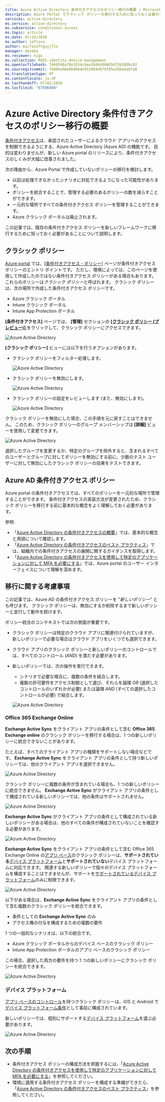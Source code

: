 ```yaml
---
title: Azure Active Directory 条件付きアクセスのポリシー移行の概要 | Microsoft Docs
description: Azure Portal でクラシック ポリシーを移行するために知っておく必要があることについて説明します。
services: active-directory
ms.service: active-directory
ms.subservice: conditional-access
ms.topic: article
ms.date: 07/24/2018
ms.author: joflore
author: microsoftguyjflo
manager: daveba
ms.reviewer: nigu
ms.collection: M365-identity-device-management
ms.openlocfilehash: 7464546a78e1b54cdea3bd6dd66656f5b189bc02
ms.sourcegitcommit: 79496a96e8bd064e951004d474f05e26bada6fa0
ms.translationtype: HT
ms.contentlocale: ja-JP
ms.lasthandoff: 07/02/2019
ms.locfileid: "67506808"
---
```

# <a name="what-is-a-policy-migration-in-azure-active-directory-conditional-access"></a>Azure Active Directory 条件付きアクセスのポリシー移行の概要 

[条件付きアクセス](../active-directory-conditional-access-azure-portal.md)は、承認されたユーザーによるクラウド アプリへのアクセスを制御できるようにする、Azure Active Directory (Azure AD) の機能です。 目的は変わりませんが、新しい Azure portal のリリースにより、条件付きアクセスのしくみが大幅に改善されました。

次の理由から、Azure Portal で作成していないポリシーの移行を検討します。

- 以前は処理できなかったシナリオに対処できるようになった可能性があります。
- ポリシーを統合することで、管理する必要のあるポリシーの数を減らすことができます。   
- 一元的な場所ですべての条件付きアクセス ポリシーを管理することができます。
- Azure クラシック ポータルは廃止されます。   

この記事では、既存の条件付きアクセス ポリシーを新しいフレームワークに移行するために知っておく必要があることについて説明します。
 
## <a name="classic-policies"></a>クラシック ポリシー

[Azure portal](https://portal.azure.com) では、[[条件付きアクセス - ポリシー]](https://portal.azure.com/#blade/Microsoft_AAD_IAM/ConditionalAccessBlade/Policies) ページが条件付きアクセス ポリシーのエントリ ポイントです。 ただし、環境によっては、このページを使用して作成したのではない条件付きアクセス ポリシーがある場合もあります。 これらのポリシーは*クラシック ポリシー*と呼ばれます。 クラシック ポリシーは、次の場所で作成した条件付きアクセス ポリシーです。

- Azure クラシック ポータル
- Intune クラシック ポータル
- Intune App Protection ポータル

**[条件付きアクセス]** ページでは、 **[管理]** セクションの [ **[クラシック ポリシー (プレビュー)]** ](https://portal.azure.com/#blade/Microsoft_AAD_IAM/ConditionalAccessBlade/ClassicPolicies) をクリックして、クラシック ポリシーにアクセスできます。 

![Azure Active Directory](./media/policy-migration/71.png)

**[クラシック ポリシー]** ビューには以下を行うオプションがあります。

- クラシック ポリシーをフィルター処理します。
 
   ![Azure Active Directory](./media/policy-migration/72.png)

- クラシック ポリシーを無効にします。

   ![Azure Active Directory](./media/policy-migration/73.png)
   
- クラシック ポリシーの設定をレビューします (また、無効にします)。

   ![Azure Active Directory](./media/policy-migration/74.png)

クラシック ポリシーを無効にした場合、この手順を元に戻すことはできません。 このため、クラシック ポリシーのグループ メンバーシップは **[詳細]** ビューを使用して変更できます。 

![Azure Active Directory](./media/policy-migration/75.png)

選択したグループを変更するか、特定のグループを除外すると、含まれるすべてのユーザーとグループに対してポリシーを無効にする前に、少数のテスト ユーザーに対して無効にしたクラシック ポリシーの効果をテストできます。 

## <a name="azure-ad-conditional-access-policies"></a>Azure AD 条件付きアクセス ポリシー

Azure portal の条件付きアクセスでは、すべてのポリシーを一元的な場所で管理することができます。 条件付きアクセスの実装方法が変更されたため、クラシック ポリシーを移行する前に基本的な概念をよく理解しておく必要があります。

参照:

- 「[Azure Active Directory の条件付きアクセスの概要](../active-directory-conditional-access-azure-portal.md)」では、基本的な概念と用語について確認します。
- 「[Azure Active Directory の条件付きアクセスのベスト プラクティス](best-practices.md)」では、組織内での条件付きアクセスの展開に関するガイダンスを取得します。
- 「[Azure Active Directory の条件付きアクセスを使用して特定のアプリケーションに対して MFA を必要にする](app-based-mfa.md)」では、Azure portal のユーザー インターフェイスについて理解を深めます。
 
## <a name="migration-considerations"></a>移行に関する考慮事項

この記事では、Azure AD の条件付きアクセス ポリシーを "*新しいポリシー*" とも呼びます。
クラシック ポリシーは、無効にするか削除するまで新しいポリシーと並行して動作を続けます。 

ポリシー統合のコンテキストでは次の側面が重要です。

- クラシック ポリシーは特定のクラウド アプリに関連付けられていますが、新しいポリシーで必要な場合はクラウド アプリをいくつでも選択できます。
- クラウド アプリのクラシック ポリシーと新しいポリシーのコントロールでは、すべてのコントロール (*AND*) を満たす必要があります。 
- 新しいポリシーでは、次の操作を実行できます。
   - シナリオで必要な場合に、複数の条件を結合します。 
   - 複数の許可要件をアクセス制御として選び、それらを論理 *OR* (選択したコントロールのいずれかが必要) または論理 *AND* (すべての選択したコントロールが必要) で結合します。

   ![Azure Active Directory](./media/policy-migration/25.png)

### <a name="office-365-exchange-online"></a>Office 365 Exchange Online

**Exchange Active Sync** をクライアント アプリの条件として含む **Office 365 Exchange online** のクラシック ポリシーを移行する場合は、1 つの新しいポリシーに統合できないことがあります。 

たとえば、すべてのクライアント アプリの種類をサポートしない場合などです。 **Exchange Active Sync** をクライアント アプリの条件として持つ新しいポリシーでは、他のクライアント アプリを選択できません。

![Azure Active Directory](./media/policy-migration/64.png)

クラシック ポリシーに複数の条件が含まれている場合も、1 つの新しいポリシーに統合できません。 **Exchange Active Sync** がクライアント アプリの条件として構成されている新しいポリシーでは、他の条件はサポートされません。   

![Azure Active Directory](./media/policy-migration/08.png)

**Exchange Active Sync** がクライアント アプリの条件として構成されている新しいポリシーがある場合は、他のすべての条件が構成されていないことを確認する必要があります。 

![Azure Active Directory](./media/policy-migration/16.png)
 
**Exchange Active Sync** をクライアント アプリの条件として含む Office 365 Exchange Online の[アプリ ベース](technical-reference.md#approved-client-app-requirement)のクラシック ポリシーは、**サポートされている**[デバイス プラットフォーム](technical-reference.md#device-platform-condition)と**サポートされていない**デバイス プラットフォームに対応できます。 関連する新しいポリシーで個々のデバイス プラットフォームを構成することはできませんが、サポートを[サポートされているデバイス プラットフォーム](technical-reference.md#device-platform-condition)のみに制限できます。 

![Azure Active Directory](./media/policy-migration/65.png)

以下がある場合は、**Exchange Active Sync** をクライアント アプリの条件として含む複数のクラシック ポリシーを統合できます。

- 条件としての **Exchange Active Sync** のみ 
- アクセス権の付与を構成するための複数の要件

1 つの一般的なシナリオは、以下の統合です。

- Azure クラシック ポータルからのデバイス ベースのクラシック ポリシー 
- Intune App Protection ポータルのアプリ ベースのクラシック ポリシー 
 
この場合、選択した両方の要件を持つ 1 つの新しいポリシーにクラシック ポリシーを統合できます。

![Azure Active Directory](./media/policy-migration/62.png)

### <a name="device-platforms"></a>デバイス プラットフォーム

[アプリ ベースのコントロール](technical-reference.md#approved-client-app-requirement)を持つクラシック ポリシーは、iOS と Android で[デバイス プラットフォーム条件](technical-reference.md#device-platform-condition)として事前に構成されています。 

新しいポリシーでは、個別にサポートする[デバイス プラットフォーム](technical-reference.md#device-platform-condition)を選ぶ必要があります。

![Azure Active Directory](./media/policy-migration/41.png)

## <a name="next-steps"></a>次の手順

- 条件付きアクセス ポリシーの構成方法を把握するには、「[Azure Active Directory の条件付きアクセスを使用して特定のアプリケーションに対して MFA を必要にする](app-based-mfa.md)」を参照してください。
- 環境に適用する条件付きアクセス ポリシーを構成する準備ができたら、「[Azure Active Directory の条件付きアクセスのベスト プラクティス](best-practices.md)」を参照してください。 

